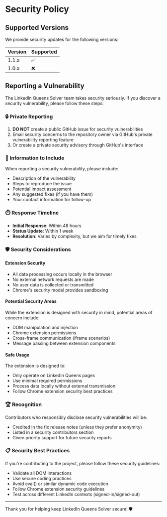 # Security Policy

## Supported Versions

We provide security updates for the following versions:

| Version | Supported          |
| ------- | ------------------ |
| 1.1.x   | :white_check_mark: |
| 1.0.x   | :x:                |

## Reporting a Vulnerability

The LinkedIn Queens Solver team takes security seriously. If you discover a security vulnerability, please follow these steps:

### 🔒 Private Reporting
1. **DO NOT** create a public GitHub issue for security vulnerabilities
2. Email security concerns to the repository owner via GitHub's private vulnerability reporting feature
3. Or create a private security advisory through GitHub's interface

### 📝 Information to Include
When reporting a security vulnerability, please include:
- Description of the vulnerability
- Steps to reproduce the issue
- Potential impact assessment
- Any suggested fixes (if you have them)
- Your contact information for follow-up

### ⏱️ Response Timeline
- **Initial Response**: Within 48 hours
- **Status Update**: Within 1 week
- **Resolution**: Varies by complexity, but we aim for timely fixes

### 🛡️ Security Considerations

#### Extension Security
- All data processing occurs locally in the browser
- No external network requests are made
- No user data is collected or transmitted
- Chrome's security model provides sandboxing

#### Potential Security Areas
While the extension is designed with security in mind, potential areas of concern include:
- DOM manipulation and injection
- Chrome extension permissions
- Cross-frame communication (iframe scenarios)
- Message passing between extension components

#### Safe Usage
The extension is designed to:
- Only operate on LinkedIn Queens pages
- Use minimal required permissions
- Process data locally without external transmission
- Follow Chrome extension security best practices

### 🏆 Recognition
Contributors who responsibly disclose security vulnerabilities will be:
- Credited in the fix release notes (unless they prefer anonymity)
- Listed in a security contributors section
- Given priority support for future security reports

### 📋 Security Best Practices

If you're contributing to the project, please follow these security guidelines:
- Validate all DOM interactions
- Use secure coding practices
- Avoid eval() or similar dynamic code execution
- Follow Chrome extension security guidelines
- Test across different LinkedIn contexts (signed-in/signed-out)

---

Thank you for helping keep LinkedIn Queens Solver secure! 🛡️
